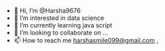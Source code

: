- 👋 Hi, I’m @Harsha9676
- 👀 I’m interested in data science 
- 🌱 I’m currently learning java script 
- 💞️ I’m looking to collaborate on ...
- 📫 How to reach me harshasmile099@gmail.com ,

<!---
Harsha9676/Harsha9676 is a ✨ special ✨ repository because its `README.md` (this file) appears on your GitHub profile.
You can click the Preview link to take a look at your changes.
--->
